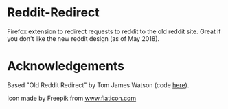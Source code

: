 # Reddit-Redirect
Firefox extension to redirect requests to reddit to the old reddit site. Great if you don't like the new reddit design (as of May 2018).
# Acknowledgements
Based "Old Reddit Redirect" by Tom James Watson (code [here](https://github.com/tom-james-watson/old-reddit-redirect)).

Icon made by Freepik from www.flaticon.com
